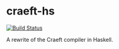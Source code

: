 # craeft-hs

[![Build Status](https://travis-ci.org/ikuehne/craeft-hs.svg?branch=master)](https://travis-ci.org/ikuehne/craeft-hs)

A rewrite of the Craeft compiler in Haskell.
